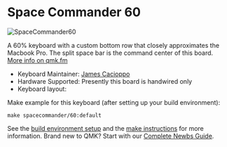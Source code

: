 # Space Commander 60

![SpaceCommander60](http://i.imgur.com/someimagename.jpg)

A 60% keyboard with a custom bottom row that closely approximates the Macbook Pro. The split space bar is the command center of this board.  [More info on qmk.fm](http://qmk.fm/planck/)

* Keyboard Maintainer: [James Cacioppo](https://github.com/JamesCacioppo)
* Hardware Supported: Presently this board is handwired only
* Keyboard layout: 

Make example for this keyboard (after setting up your build environment):

    make spacecommander/60:default

See the [build environment setup](https://docs.qmk.fm/#/getting_started_build_tools) and the [make instructions](https://docs.qmk.fm/#/getting_started_make_guide) for more information. Brand new to QMK? Start with our [Complete Newbs Guide](https://docs.qmk.fm/#/newbs).
